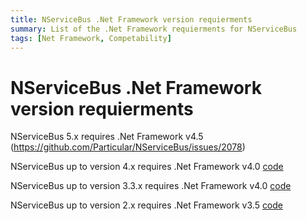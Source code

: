 ```yaml
---
title: NServiceBus .Net Framework version requierments
summary: List of the .Net Framework requierments for NServiceBus
tags: [Net Framework, Competability]
---
```


# NServiceBus .Net Framework version requierments

NServiceBus 5.x requires .Net Framework v4.5 (https://github.com/Particular/NServiceBus/issues/2078)

NServiceBus up to version 4.x requires .Net Framework v4.0 [code](https://github.com/Particular/NServiceBus/blob/4.7.5/src/NServiceBus.Core/NServiceBus.Core.csproj)

NServiceBus up to version 3.3.x requires .Net Framework v4.0 [code](https://github.com/Particular/NServiceBus/blob/3.3.8/src/core/NServiceBus/NServiceBus.csproj#L17)

NServiceBus up to version 2.x requires .Net Framework v3.5 [code](https://github.com/Particular/NServiceBus/blob/2.6.0.1504/src/core/NServiceBus/NServiceBus.csproj)
